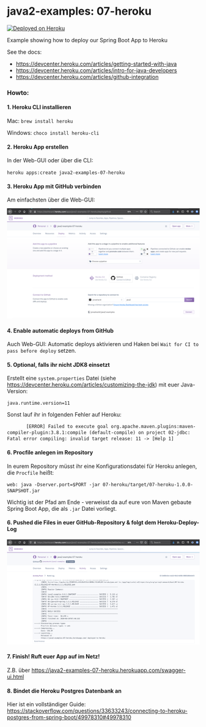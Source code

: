 # java2-examples: 07-heroku
[![Deployed on Heroku](https://img.shields.io/badge/heroku-deployed-blueviolet.svg?logo=heroku)](https://java2-examples-07-heroku.herokuapp.com/swagger-ui.html)

Example showing how to deploy our Spring Boot App to Heroku



See the docs: 
* https://devcenter.heroku.com/articles/getting-started-with-java
* https://devcenter.heroku.com/articles/intro-for-java-developers
* https://devcenter.heroku.com/articles/github-integration 


### Howto:


#### 1. Heroku CLI installieren 

Mac: `brew install heroku`

Windows: `choco install heroku-cli`


#### 2. Heroku App erstellen

In der Web-GUI oder über die CLI:

`heroku apps:create java2-examples-07-heroku`


#### 3. Heroku App mit GitHub verbinden

Am einfachsten über die Web-GUI:

![heroku-connect-github](heroku-connect-github.png)


#### 4. Enable automatic deploys from GitHub

Auch Web-GUI: Automatic deploys aktivieren und Haken bei `Wait for CI to pass before deploy` setzen.


#### 5. Optional, falls ihr nicht JDK8 einsetzt

Erstellt eine `system.properties` Datei (siehe https://devcenter.heroku.com/articles/customizing-the-jdk) mit euer Java-Version:

```
java.runtime.version=11
```

Sonst lauf ihr in folgenden Fehler auf Heroku:

```
       [ERROR] Failed to execute goal org.apache.maven.plugins:maven-compiler-plugin:3.8.1:compile (default-compile) on project 02-jdbc: Fatal error compiling: invalid target release: 11 -> [Help 1]
```

#### 6. Procfile anlegen im Repository

In eurem Repository müsst ihr eine Konfigurationsdatei für Heroku anlegen, die `Procfile` heißt:

```
web: java -Dserver.port=$PORT -jar 07-heroku/target/07-heroku-1.0.0-SNAPSHOT.jar
```

Wichtig ist der Pfad am Ende - verweisst da auf eure von Maven gebaute Spring Boot App, die als `.jar` Datei vorliegt.


#### 6. Pushed die Files in euer GitHub-Repository & folgt dem Heroku-Deploy-Log

![heroku-deploy-log](heroku-deploy-log.png)


#### 7. Finish! Ruft euer App auf im Netz!

Z.B. über https://java2-examples-07-heroku.herokuapp.com/swagger-ui.html


#### 8. Bindet die Heroku Postgres Datenbank an

Hier ist ein vollständiger Guide: https://stackoverflow.com/questions/33633243/connecting-to-heroku-postgres-from-spring-boot/49978310#49978310